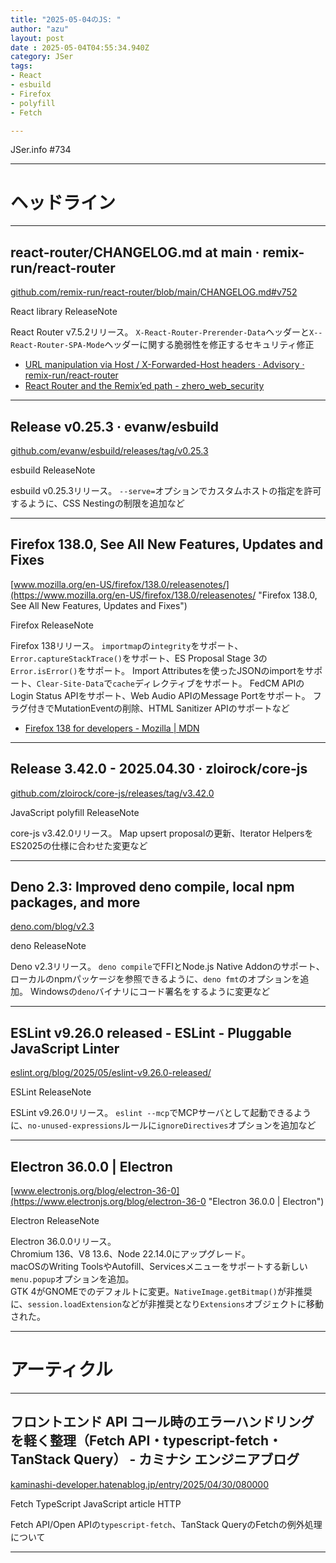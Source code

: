 ```yaml
---
title: "2025-05-04のJS: "
author: "azu"
layout: post
date : 2025-05-04T04:55:34.940Z
category: JSer
tags:
- React
- esbuild
- Firefox
- polyfill
- Fetch

---
```


JSer.info #734

----

<h1 class="site-genre">ヘッドライン</h1>

----

## react-router/CHANGELOG.md at main · remix-run/react-router
[github.com/remix-run/react-router/blob/main/CHANGELOG.md#v752](https://github.com/remix-run/react-router/blob/main/CHANGELOG.md#v752 "react-router/CHANGELOG.md at main · remix-run/react-router")
<p class="jser-tags jser-tag-icon"><span class="jser-tag">React</span> <span class="jser-tag">library</span> <span class="jser-tag">ReleaseNote</span></p>

React Router v7.5.2リリース。
`X-React-Router-Prerender-Data`ヘッダーと`X--React-Router-SPA-Mode`ヘッダーに関する脆弱性を修正するセキュリティ修正

- [URL manipulation via Host / X-Forwarded-Host headers · Advisory · remix-run/react-router](https://github.com/remix-run/react-router/security/advisories/GHSA-4q56-crqp-v477 "URL manipulation via Host / X-Forwarded-Host headers · Advisory · remix-run/react-router")
- [React Router and the Remix’ed path - zhero\_web\_security](https://zhero-web-sec.github.io/research-and-things/react-router-and-the-remixed-path "React Router and the Remix’ed path - zhero\_web\_security")

----

## Release v0.25.3 · evanw/esbuild
[github.com/evanw/esbuild/releases/tag/v0.25.3](https://github.com/evanw/esbuild/releases/tag/v0.25.3 "Release v0.25.3 · evanw/esbuild")
<p class="jser-tags jser-tag-icon"><span class="jser-tag">esbuild</span> <span class="jser-tag">ReleaseNote</span></p>

esbuild v0.25.3リリース。
`--serve=`オプションでカスタムホストの指定を許可するように、CSS Nestingの制限を追加など


----

## Firefox 138.0, See All New Features, Updates and Fixes
[www.mozilla.org/en-US/firefox/138.0/releasenotes/](https://www.mozilla.org/en-US/firefox/138.0/releasenotes/ "Firefox 138.0, See All New Features, Updates and Fixes")
<p class="jser-tags jser-tag-icon"><span class="jser-tag">Firefox</span> <span class="jser-tag">ReleaseNote</span></p>

Firefox 138リリース。
`importmap`の`integrity`をサポート、`Error.captureStackTrace()`をサポート、ES Proposal Stage 3の`Error.isError()`をサポート。
Import Attributesを使ったJSONのimportをサポート、`Clear-Site-Data`で`cache`ディレクティブをサポート。
FedCM APIのLogin Status APIをサポート、Web Audio APIのMessage Portをサポート。
フラグ付きでMutationEventの削除、HTML Sanitizer APIのサポートなど

- [Firefox 138 for developers - Mozilla | MDN](https://developer.mozilla.org/en-US/docs/Mozilla/Firefox/Releases/138 "Firefox 138 for developers - Mozilla | MDN")

----

## Release 3.42.0 - 2025.04.30 · zloirock/core-js
[github.com/zloirock/core-js/releases/tag/v3.42.0](https://github.com/zloirock/core-js/releases/tag/v3.42.0 "Release 3.42.0 - 2025.04.30 · zloirock/core-js")
<p class="jser-tags jser-tag-icon"><span class="jser-tag">JavaScript</span> <span class="jser-tag">polyfill</span> <span class="jser-tag">ReleaseNote</span></p>

core-js v3.42.0リリース。
Map upsert proposalの更新、Iterator HelpersをES2025の仕様に合わせた変更など


----

## Deno 2.3: Improved deno compile, local npm packages, and more
[deno.com/blog/v2.3](https://deno.com/blog/v2.3 "Deno 2.3: Improved deno compile, local npm packages, and more")
<p class="jser-tags jser-tag-icon"><span class="jser-tag">deno</span> <span class="jser-tag">ReleaseNote</span></p>

Deno v2.3リリース。
`deno compile`でFFIとNode.js Native Addonのサポート、ローカルのnpmパッケージを参照できるように、`deno fmt`のオプションを追加。
Windowsの`deno`バイナリにコード署名をするように変更など


----

## ESLint v9.26.0 released - ESLint - Pluggable JavaScript Linter
[eslint.org/blog/2025/05/eslint-v9.26.0-released/](https://eslint.org/blog/2025/05/eslint-v9.26.0-released/ "ESLint v9.26.0 released - ESLint - Pluggable JavaScript Linter")
<p class="jser-tags jser-tag-icon"><span class="jser-tag">ESLint</span> <span class="jser-tag">ReleaseNote</span></p>

ESLint v9.26.0リリース。
`eslint --mcp`でMCPサーバとして起動できるように、`no-unused-expressions`ルールに`ignoreDirectives`オプションを追加など


----

## Electron 36.0.0 | Electron
[www.electronjs.org/blog/electron-36-0](https://www.electronjs.org/blog/electron-36-0 "Electron 36.0.0 | Electron")
<p class="jser-tags jser-tag-icon"><span class="jser-tag">Electron</span> <span class="jser-tag">ReleaseNote</span></p>

Electron 36.0.0リリース。  
Chromium 136、V8 13.6、Node 22.14.0にアップグレード。  
macOSのWriting ToolsやAutofill、Servicesメニューをサポートする新しい`menu.popup`オプションを追加。  
GTK 4がGNOMEでのデフォルトに変更。`NativeImage.getBitmap()`が非推奨に、`session.loadExtension`などが非推奨となり`Extensions`オブジェクトに移動された。


----
<h1 class="site-genre">アーティクル</h1>

----

## フロントエンド API コール時のエラーハンドリングを軽く整理（Fetch API・typescript-fetch・TanStack Query） - カミナシ エンジニアブログ
[kaminashi-developer.hatenablog.jp/entry/2025/04/30/080000](https://kaminashi-developer.hatenablog.jp/entry/2025/04/30/080000 "フロントエンド API コール時のエラーハンドリングを軽く整理（Fetch API・typescript-fetch・TanStack Query） - カミナシ エンジニアブログ")
<p class="jser-tags jser-tag-icon"><span class="jser-tag">Fetch</span> <span class="jser-tag">TypeScript</span> <span class="jser-tag">JavaScript</span> <span class="jser-tag">article</span> <span class="jser-tag">HTTP</span></p>

Fetch API/Open APIの`typescript-fetch`、TanStack QueryのFetchの例外処理について


----
